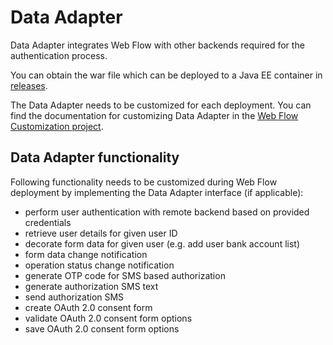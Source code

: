 # Data Adapter

Data Adapter integrates Web Flow with other backends required for the authentication process.

You can obtain the war file which can be deployed to a Java EE container in [releases](https://github.com/wultra/powerauth-webflow/releases).

The Data Adapter needs to be customized for each deployment. You can find the documentation for customizing Data Adapter in the [Web Flow Customization project](https://github.com/wultra/powerauth-webflow-customization/blob/develop/docs/Implementing-the-Data-Adapter-Interface.md).

## Data Adapter functionality

Following functionality needs to be customized during Web Flow deployment by implementing the Data Adapter interface (if applicable):

- perform user authentication with remote backend based on provided credentials
- retrieve user details for given user ID
- decorate form data for given user (e.g. add user bank account list)
- form data change notification
- operation status change notification
- generate OTP code for SMS based authorization
- generate authorization SMS text
- send authorization SMS 
- create OAuth 2.0 consent form
- validate OAuth 2.0 consent form options
- save OAuth 2.0 consent form options
